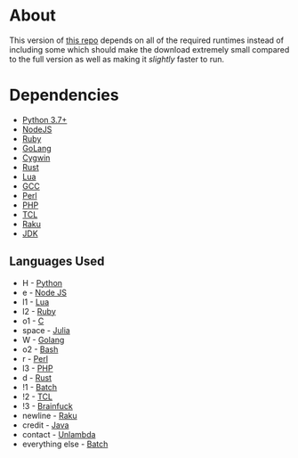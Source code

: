 # About
This version of [this repo](https://github.com/justletterh/why) depends on all of the required runtimes instead of including some which should make the download extremely small compared to the full version as well as making it *slightly* faster to run.
# Dependencies
* [Python 3.7+](https://www.python.org/downloads/)
* [NodeJS](https://nodejs.org/en/download/)
* [Ruby](https://www.ruby-lang.org/en/downloads/)
* [GoLang](https://golang.org/dl/)
* [Cygwin](https://cygwin.com/install.html)
* [Rust](https://www.rust-lang.org/tools/install)
* [Lua](https://www.lua.org/download.html)
* [GCC](https://gcc.gnu.org/install/binaries.html)
* [Perl](https://www.perl.org/get.html)
* [PHP](https://www.php.net/downloads)
* [TCL](https://www.tcl.tk/software/tcltk/8.6.html)
* [Raku](https://www.raku.org/downloads)
* [JDK](https://www.oracle.com/java/technologies/javase-downloads.html)
## Languages Used
* H - [Python](https://www.python.org/)
* e - [Node JS](https://nodejs.org/en/)
* l1 - [Lua](https://www.lua.org/)
* l2 - [Ruby](https://www.ruby-lang.org/en/)
* o1 - [C](https://en.wikipedia.org/wiki/C_(programming_language))
* space - [Julia](https://julialang.org/)
* W - [Golang](https://golang.org/)
* o2 - [Bash](https://www.gnu.org/software/bash/)
* r - [Perl](https://www.perl.org/)
* l3 - [PHP](https://www.php.net/)
* d - [Rust](https://www.rust-lang.org/)
* !1 - [Batch](https://en.wikipedia.org/wiki/Batch_file)
* !2 - [TCL](https://www.tcl.tk/)
* !3 - [Brainfuck](https://en.wikipedia.org/wiki/Brainfuck)
* newline - [Raku](https://www.raku.org/)
* credit - [Java](https://www.java.com/en/)
* contact - [Unlambda](https://en.wikipedia.org/wiki/Unlambda)
* everything else - [Batch](https://en.wikipedia.org/wiki/Batch_file)